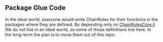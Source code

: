 ## Package Glue Code

In the ideal world, everyone would write ChainRules for their functions
in the packages where they are defined.
By depending only on [ChainRulesCore.jl](https://github.com/JuliaDiff/ChainRulesCore.jl)
We do not live in an ideal world, so some of those definitions live here.
In the long-term the plan is to move them out of this repo.
